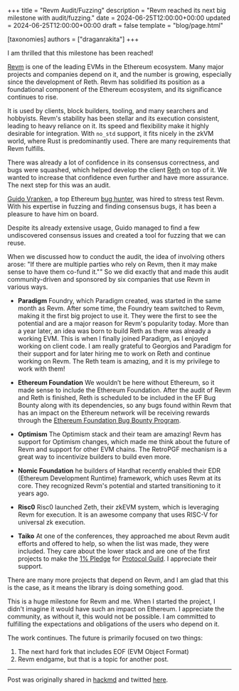 +++
title = "Revm Audit/Fuzzing"
description = "Revm reached its next big milestone with audit/fuzzing."
date = 2024-06-25T12:00:00+00:00
updated = 2024-06-25T12:00:00+00:00
draft = false
template = "blog/page.html"

[taxonomies]
authors = ["draganrakita"]
+++

I am thrilled that this milestone has been reached!

[Revm](https://github.com/bluealloy/revm) is one of the leading EVMs in the Ethereum ecosystem. Many major projects and companies depend on it, and the number is growing, especially since the development of Reth. Revm has solidified its position as a foundational component of the Ethereum ecosystem, and its significance continues to rise.

It is used by clients, block builders, tooling, and many searchers and hobbyists. Revm's stability has been stellar and its execution consistent, leading to heavy reliance on it. Its speed and flexibility make it highly desirable for integration. With `no_std` support, it fits nicely in the zkVM world, where Rust is predominantly used. There are many requirements that Revm fulfills.

There was already a lot of confidence in its consensus correctness, and bugs were squashed, which helped develop the client [Reth](https://reth.rs) on top of it. We wanted to increase that confidence even further and have more assurance. The next step for this was an audit.

[Guido Vranken](https://guidovranken.com/), a top Ethereum [bug hunter](https://bounty.ethereum.org), was hired to stress test Revm. With his expertise in fuzzing and finding consensus bugs, it has been a pleasure to have him on board.

Despite its already extensive usage, Guido managed to find a few undiscovered consensus issues and created a tool for fuzzing that we can reuse.

When we discussed how to conduct the audit, the idea of involving others arose: "If there are multiple parties who rely on Revm, then it may make sense to have them co-fund it."" So we did exactly that and made this audit community-driven and sponsored by six companies that use Revm in various ways.

* **Paradigm**
    Foundry, which Paradigm created, was started in the same month as Revm. After some time, the Foundry team switched to Revm, making it the first big project to use it.
    They were the first to see the potential and are a major reason for Revm's popularity today.
    More than a year later, an idea was born to build Reth as there was already a working EVM. This is when I finally joined Paradigm, as I enjoyed working on client code.
    I am really grateful to Georgios and Paradigm for their support and for later hiring me to work on Reth and continue working on Revm. The Reth team is amazing, and it is my privilege to work with them!

* **Ethereum Foundation**
    We wouldn’t be here without Ethereum, so it made sense to include the Ethereum Foundation. After the audit of Revm and Reth is finished, Reth is scheduled to be included in the EF Bug Bounty along with its dependencies, so any bugs found within Revm that has an impact on the Ethereum network will be receiving rewards through the [Ethereum Foundation Bug Bounty Program](https://bounty.ethereum.org).

* **Optimism** 
    The Optimism stack and their team are amazing! Revm has support for Optimism changes, which made me think about the future of Revm and support for other EVM chains. The RetroPGF mechanism is a great way to incentivize builders to build even more.

* **Nomic Foundation**
    he builders of Hardhat recently enabled their EDR (Ethereum Development Runtime) framework, which uses Revm at its core. They recognized Revm's potential and started transitioning to it years ago.

* **Risc0**
    Risc0 launched Zeth, their zkEVM system, which is leveraging Revm for execution. It is an awesome company that uses RISC-V for universal zk execution.

* **Taiko**
    At one of the conferences, they approached me about Revm audit efforts and offered to help, so when the list was made, they were included. They care about the lower stack and are one of the first projects to make the [1% Pledge](https://x.com/taikoxyz/status/1755609928167981330?lang=en) for [Protocol Guild](https://protocol-guild.readthedocs.io/en/latest/index.html). I appreciate their support.

There are many more projects that depend on Revm, and I am glad that this is the case, as it means the library is doing something good.

This is a huge milestone for Revm and me. When I started the project, I didn't imagine it would have such an impact on Ethereum. I appreciate the community, as without it, this would not be possible. I am committed to fulfilling the expectations and obligations of the users who depend on it.

The work continues. The future is primarily focused on two things:
1. The next hard fork that includes EOF (EVM Object Format)
2. Revm endgame, but that is a topic for another post.

___
Post was originally shared in [hackmd](https://hackmd.io/G7zazTX4TtekCnj6xlgctQ?view) and twitted [here](https://x.com/rakitadragan/status/1803540273907245293).